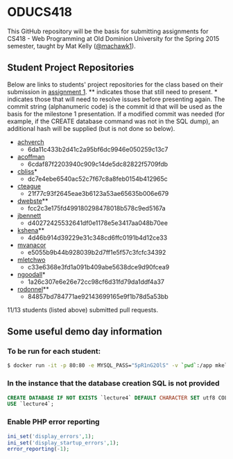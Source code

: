 ODUCS418
========
This GitHub repository will be the basis for submitting assignments for CS418 - Web Programming at Old Dominion University for the Spring 2015 semester, taught by Mat Kelly (<a href="https://github.com/machawk1">@machawk1</a>).

## Student Project Repositories 
Below are links to students' project repositories for the class based on their submission in <a href="http://www.cs.odu.edu/~mkelly/semester/2015_spring/cs418/assignments/assignment1.html">assignment 1</a>. ** indicates those that still need to present. * indicates those that will need to resolve issues before presenting again. The commit string (alphanumeric code) is the commit id that will be used as the basis for the milestone 1 presentation. If a modified commit was needed (for example, if the CREATE database command was not in the SQL dump), an additional hash will be supplied (but is not done so below).

* [achverch](https://github.com/andrewchverch/WebProjectCS)
  * 6da11c433b2d41c2a95bf6dc9946e050259c13c7
* [acoffman](https://github.com/atc07d/WebProgramming)
  * 6cdaf87f2203940c909c14de5dc82822f5709fdb
* [cbliss](https://github.com/thecbliss/cblissCS418)*
  * dc7e4ebe6540ac52c7f67c8a8feb0154b412965c
* [cteague](https://github.com/chateague/Chas-ODUCS418)
  * 21f77c93f2645eae3b6123a53ae65635b006e679
* [dwebste](https://github.com/DWebsterJr/Spring15)**
  * fcc2c3e175fd499180298478018b578c9ed5167a
* [jbennett](https://github.com/jbennett122/JBENNETT_CS418)
  * d40272425532641df0e1178e5e3417aa048b70ee
* [kshena](https://github.com/kshena/Ridi)**
  * 4d46b914d39229e31c348cd6ffc0191b4d12ce33
* [mvanacor](https://github.com/mvanacor/cs418Project)
  * e5055b9b44b928039b2d7ff1e5f57c3fcfc34392
* [mletchwo](https://github.com/mletchworth/CS-418)
  * c33e6368e3fd1a091b409abe5638dce9d90fcea9
* [ngoodall](http://github.com/CatLover91/WebDevCourse)*
  * 1a26c307e6e26e72cc98cf6d31fd79da1ddf4a37
* [rodonnel](https://github.com/rcodonnell/cs418Project)**
  * 84857bd784771ae92143699165e9f1b78d5a53bb

11/13 students (listed above) submitted pull requests.

## Some useful demo day information

### To be run for each student:

```sh
$ docker run -it -p 80:80 -e MYSQL_PASS="5pR1nG2OlS" -v `pwd`:/app mkelly/lamptest
```

### In the instance that the database creation SQL is not provided
 
```sql
CREATE DATABASE IF NOT EXISTS `lecture4` DEFAULT CHARACTER SET utf8 COLLATE utf8_general_ci;
USE `lecture4`;
```


### Enable PHP error reporting

```php
ini_set('display_errors',1);
ini_set('display_startup_errors',1);
error_reporting(-1);
```
